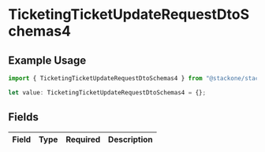 # TicketingTicketUpdateRequestDtoSchemas4

## Example Usage

```typescript
import { TicketingTicketUpdateRequestDtoSchemas4 } from "@stackone/stackone-client-ts/sdk/models/shared";

let value: TicketingTicketUpdateRequestDtoSchemas4 = {};
```

## Fields

| Field       | Type        | Required    | Description |
| ----------- | ----------- | ----------- | ----------- |